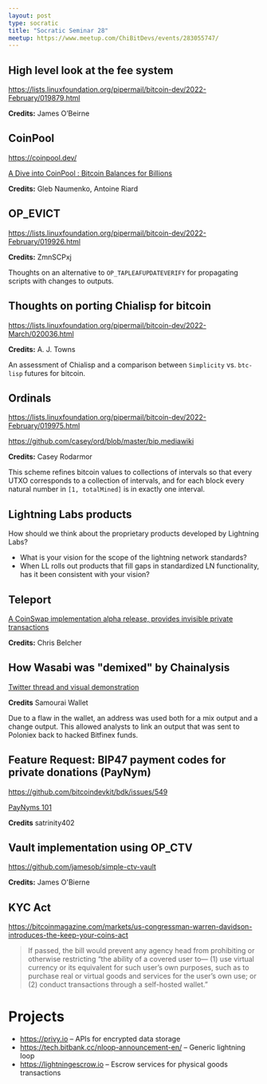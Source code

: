 ```yaml
---
layout: post
type: socratic
title: "Socratic Seminar 28"
meetup: https://www.meetup.com/ChiBitDevs/events/283055747/
---
```


## High level look at the fee system

<https://lists.linuxfoundation.org/pipermail/bitcoin-dev/2022-February/019879.html>

**Credits:** James O&rsquo;Beirne


## CoinPool

<https://coinpool.dev/>

[A Dive into CoinPool : Bitcoin Balances for Billions](https://lists.linuxfoundation.org/pipermail/bitcoin-dev/2022-February/019968.html)

**Credits:** Gleb Naumenko, Antoine Riard


## OP_EVICT

<https://lists.linuxfoundation.org/pipermail/bitcoin-dev/2022-February/019926.html>

**Credits:** ZmnSCPxj

Thoughts on an alternative to `OP_TAPLEAFUPDATEVERIFY` for propagating scripts
with changes to outputs.

## Thoughts on porting Chialisp for bitcoin

<https://lists.linuxfoundation.org/pipermail/bitcoin-dev/2022-March/020036.html>

**Credits:** A. J. Towns

An assessment of Chialisp and a comparison between `Simplicity` vs. `btc-lisp`
futures for bitcoin.


## Ordinals

<https://lists.linuxfoundation.org/pipermail/bitcoin-dev/2022-February/019975.html>

<https://github.com/casey/ord/blob/master/bip.mediawiki>

**Credits:** Casey Rodarmor

This scheme refines bitcoin values to collections of intervals so that every
UTXO corresponds to a collection of intervals, and for each block every natural
number in `[1, totalMined]` is in exactly one interval.


## Lightning Labs products

How should we think about the proprietary products developed by Lightning Labs?

-   What is your vision for the scope of the lightning network standards?
-   When LL rolls out products that fill gaps in standardized LN functionality, has it been consistent with your vision?


## Teleport

[A CoinSwap implementation alpha release, provides invisible private transactions](https://lists.linuxfoundation.org/pipermail/bitcoin-dev/2022-February/020026.html)

**Credits:** Chris Belcher


## How Wasabi was "demixed" by Chainalysis

[Twitter thread and visual demonstration](https://twitter.com/SamouraiWallet/status/1496526472307224578) 

**Credits** Samourai Wallet

Due to a flaw in the wallet, an address was used both for a mix output and a change output.  This allowed analysts to link an output that was sent to Poloniex back to hacked Bitfinex funds.


## Feature Request: BIP47 payment codes for private donations (PayNym)

<https://github.com/bitcoindevkit/bdk/issues/549>

[PayNyms 101](https://bitcoiner.guide/paynym/#:~:text=The%20structure%20of%20BIP47%20dictates,of%20any%20PayNym%20generated%20transactions.)

**Credits** satrinity402


## Vault implementation using OP_CTV

<https://github.com/jamesob/simple-ctv-vault>

**Credits:** James O'Bierne


## KYC Act
  
<https://bitcoinmagazine.com/markets/us-congressman-warren-davidson-introduces-the-keep-your-coins-act>

> If passed, the bill would prevent any agency head from prohibiting or
> otherwise restricting “the ability of a covered user to— (1) use virtual
> currency or its equivalent for such user’s own purposes, such as to purchase
> real or virtual goods and services for the user’s own use; or (2) conduct
> transactions through a self-hosted wallet.”


# Projects

-   <https://privy.io> &#x2013; APIs for encrypted data storage
-   <https://tech.bitbank.cc/nloop-announcement-en/> &#x2013; Generic lightning loop
-   <https://lightningescrow.io> &#x2013; Escrow services for physical goods transactions
